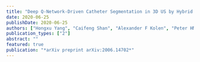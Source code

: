 ```yaml
---
title: "Deep Q-Network-Driven Catheter Segmentation in 3D US by Hybrid Constrained Semi-Supervised Learning and Dual-UNet"
date: 2020-06-25
publishDate: 2020-06-25
authors: ["Hongxu Yang", "Caifeng Shan", "Alexander F Kolen", "Peter HN de With"]
publication_types: ["2"]
abstract: ""
featured: true
publication: "*arXiv preprint arXiv:2006.14702*"
---
```


